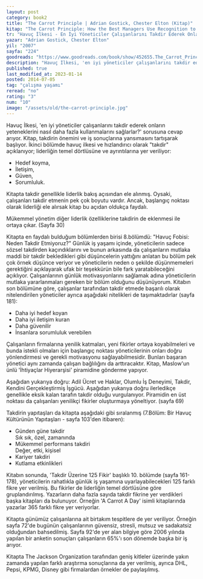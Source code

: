 ```yaml
---
layout: post
category: book2
title: "The Carrot Principle | Adrian Gostick, Chester Elton (Kitap)"
kitap: "The Carrot Principle: How the Best Managers Use Recognition to Engage Their People, Retain Talent, and Accelerate Performance"
tr: "Havuç İlkesi - En İyi Yöneticiler Çalışanlarını Takdir Ederek Onların Yeteneklerini Nasıl Daha Fazla Kullanmalarını Sağlarlar?"
yazar: "Adrian Gostick, Chester Elton"
yil: "2007"
sayfa: "224"
goodreads: "https://www.goodreads.com/book/show/452655.The_Carrot_Principle"
description: "Havuç İlkesi, 'en iyi yöneticiler çalışanlarını takdir ederek onların yeteneklerini nasıl daha fazla kullanmalarını sağlarlar?' sorusuna cevap arıyor."
published: true
last_modified_at: 2023-01-14
posted: 2014-07-05
tag: "çalışma yaşamı"
reread: "no"
rating: "3"
num: "10"
image: "/assets/old/the-carrot-principle.jpg"
---
```


Havuç İlkesi, 'en iyi yöneticiler çalışanlarını takdir ederek onların yeteneklerini nasıl daha fazla kullanmalarını sağlarlar?' sorusuna cevap arıyor. Kitap, takdirin önemini ve iş sonuçlarına yansımasını tartışarak başlıyor. İkinci bölümde havuç ilkesi ve hızlandırıcı olarak "takdir" açıklanıyor; liderliğin temel dörtlüsüne ve ayrıntılarına yer veriliyor:

- Hedef koyma,
- İletişim,
- Güven,
- Sorumluluk.

Kitapta takdir genellikle liderlik bakış açısından ele alınmış. Oysaki, çalışanları takdir etmenin pek çok boyutu vardır. Ancak, başlangıç noktası olarak liderliği ele alırsak kitap bu açıdan oldukça faydalı.

Mükemmel yönetim diğer liderlik özelliklerine takdirin de eklenmesi ile ortaya çıkar. (Sayfa 30)

Kitapta en faydalı bulduğum bölümlerden birisi 8.bölümdü: "Havuç Fobisi: Neden Takdir Etmiyoruz?" Günlük iş yaşamı içinde, yöneticilerin sadece sözsel takdirden kaçındıklarını ve bunun arkasında da çalışanların mutlaka maddi bir takdir bekledikleri gibi düşüncelerin yattığını anlatan bu bölüm pek çok örnek düşünce veriyor ve yöneticilerin neden o şekilde düşünmemeleri gerektiğini açıklayarak ufak bir teşekkürün bile fark yaratabileceğini açıklıyor. Çalışanlarının günlük motivasyonlarını sağlamak adına yöneticilerin mutlaka yararlanmaları gereken bir bölüm olduğunu düşünüyorum. Kitabın son bölümüne göre, çalışanlar tarafından takdir etmede başarılı olarak nitelendirilen yöneticiler ayrıca aşağıdaki nitelikleri de taşımaktadırlar (sayfa 181):

- Daha iyi hedef koyan
- Daha iyi iletişim kuran
- Daha güvenilir
- İnsanlara sorumluluk verebilen

Çalışanların firmalarına yenilik katmaları, yeni fikirler ortaya koyabilmeleri ve bunda istekli olmaları için başlangıç noktası yöneticilerinin onları doğru yönlendirmesi ve gerekli motivasyonu sağlayabilmesidir. Bunları başaran yönetici aynı zamanda çalışan bağlılığını da arttıracaktır. Kitap, Maslow'un ünlü 'İhtiyaçlar Hiyerarşisi' piramidine gönderme yapıyor.

Aşağıdan yukarıya doğru: Adil Ücret ve Haklar, Olumlu İş Deneyimi, Takdir, Kendini Gerçekleştirmiş İşgücü. Aşağıdan yukarıya doğru ilerledikçe genellikle eksik kalan tarafın takdir olduğu vurgulanıyor. Piramidin en üst noktası da çalışanları yenilikçi fikirler oluşturmaya yöneltiyor. (sayfa 69)

Takdirin yapıtaşları da kitapta aşağıdaki gibi sıralanmış (7.Bölüm: Bir Havuç Kültürünün Yapıtaşları - sayfa 103'den itibaren):

- Günden güne takdir  
  Sık sık, özel, zamanında
- Mükemmel performans takdiri  
  Değer, etki, kişisel
- Kariyer takdiri
- Kutlama etkinlikleri

Kitabın sonunda, 'Takdir Üzerine 125 Fikir' başlıklı 10. bölümde (sayfa 161-178), yöneticilerin rahatlıkla günlük iş yaşamına uyarlayabilecekleri 125 farklı fikre yer verilmiş. Bu fikirler de liderliğin temel dörtlüsüne göre gruplandırılmış. Yazarların daha fazla sayıda takdir fikrine yer verdikleri başka kitapları da bulunuyor. Örneğin 'A Carrot A Day' isimli kitaplarında yazarlar 365 farklı fikre yer veriyorlar.

Kitapta günümüz çalışanlarına ait birtakım tespitlere de yer veriliyor. Örneğin sayfa 72'de bugünün çalışanlarının güvensiz, stresli, mutsuz ve sadakatsiz olduğundan bahsedilmiş. Sayfa 92'de yer alan bilgiye göre 2006 yılında yapılan bir anketin sonuçları çalışanların 65%'ı son dönemde başka bir iş arıyor.

Kitapta The Jackson Organization tarafından geniş kitleler üzerinde yakın zamanda yapılan farklı araştırma sonuçlarına da yer verilmiş, ayrıca DHL, Pepsi, KPMG, Disney gibi firmalardan örnekler de paylaşılmış.
